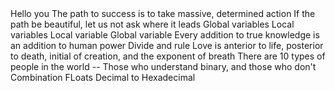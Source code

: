 <o>
Hello you
The path to success is to take massive, determined action
If the path be beautiful, let us not ask where it leads
Global variables
Local variables
Local variable
Global variable
Every addition to true knowledge is an addition to human power
Divide and rule
Love is anterior to life, posterior to death, initial of creation, and the exponent of breath
There are 10 types of people in the world -- Those who understand binary, and those who don't
Combination
FLoats
Decimal to Hexadecimal
